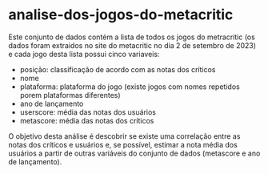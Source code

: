 # analise-dos-jogos-do-metacritic

  Este conjunto de dados contém a lista de todos os jogos do metracritic (os dados foram extraidos no site do metacritic no dia 2 de setembro de 2023) e cada jogo desta lista possui cinco variaveis:

 - posição: classificação de acordo com as notas dos críticos
 - nome
 - plataforma: plataforma do jogo (existe jogos com nomes repetidos porem plataformas diferentes)
 - ano de lançamento
 - userscore: média das notas dos usuários
 - metascore: média das notas dos críticos

  O objetivo desta análise é descobrir se existe uma correlação entre as notas dos críticos e usuários e, se possível, estimar a nota média dos usuários a partir de outras variáveis do conjunto de dados (metascore e ano de lançamento).
